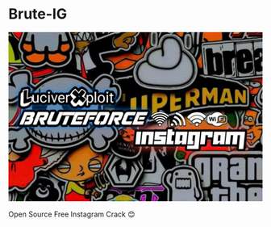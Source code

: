 # Brute-IG
![template_s](https://github.com/LuciverXploit/Brute-IG/blob/main/20240202_172107.jpg)

Open Source Free Instagram Crack 😊
